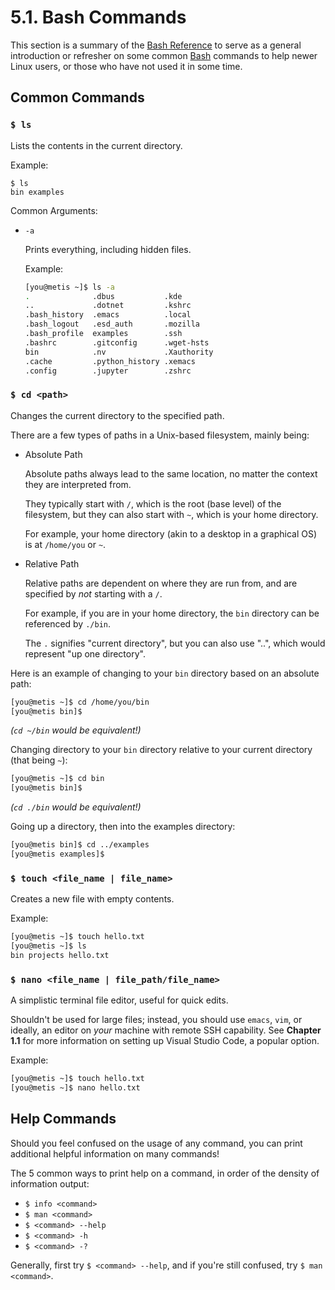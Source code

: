 # 5.1. Bash Commands

This section is a summary of the [Bash Reference](https://www.gnu.org/software/bash/manual/bash.html) to serve as a general introduction or refresher on some common [Bash](https://www.gnu.org/software/bash/) commands to help newer Linux users, or those who have not used it in some time.

## Common Commands
### `$ ls`

Lists the contents in the current directory.

Example:
```
$ ls
bin examples 
```

Common Arguments:
* `-a`

    Prints everything, including hidden files.

    Example:
    ```bash
    [you@metis ~]$ ls -a
    .              .dbus           .kde
    ..             .dotnet         .kshrc   
    .bash_history  .emacs          .local           
    .bash_logout   .esd_auth       .mozilla       
    .bash_profile  examples        .ssh       
    .bashrc        .gitconfig      .wget-hsts      
    bin            .nv             .Xauthority
    .cache         .python_history .xemacs
    .config        .jupyter        .zshrc
    ```


### `$ cd <path>`

Changes the current directory to the specified path.

There are a few types of paths in a Unix-based filesystem, mainly being:
* Absolute Path

    Absolute paths always lead to the same location, no matter the context they are interpreted from.

    They typically start with `/`, which is the root (base level) of the filesystem, but they can also start with `~`, which is your home directory.

    For example, your home directory (akin to a desktop in a graphical OS) is at `/home/you` or `~`.
* Relative Path

    Relative paths are dependent on where they are run from, and are specified by *not* starting with a `/`.

    For example, if you are in your home directory, the `bin` directory can be referenced by `./bin`. 

    The `.` signifies "current directory", but you can also use "..", which would represent "up one directory".

Here is an example of changing to your `bin` directory based on an absolute path:
```bash
[you@metis ~]$ cd /home/you/bin
[you@metis bin]$
```

*(`cd ~/bin` would be equivalent!)*

Changing directory to your `bin` directory relative to your current directory (that being `~`):
```bash
[you@metis ~]$ cd bin
[you@metis bin]$
```

*(`cd ./bin` would be equivalent!)*

Going up a directory, then into the examples directory:
```bash
[you@metis bin]$ cd ../examples
[you@metis examples]$
```

### `$ touch <file_name | file_name>`

Creates a new file with empty contents.

Example:
```bash
[you@metis ~]$ touch hello.txt
[you@metis ~]$ ls
bin projects hello.txt
```

### `$ nano <file_name | file_path/file_name>`

A simplistic terminal file editor, useful for quick edits.

Shouldn't be used for large files; instead, you should use `emacs`, `vim`, or ideally, an editor on *your* machine with remote SSH capability. See **Chapter 1.1** for more information on setting up Visual Studio Code, a popular option.

Example:
```bash
[you@metis ~]$ touch hello.txt
[you@metis ~]$ nano hello.txt
```

## Help Commands

Should you feel confused on the usage of any command, you can print additional helpful information on many commands!

The 5 common ways to print help on a command, in order of the density of information output:
* `$ info <command>`
* `$ man <command>`
* `$ <command> --help`
* `$ <command> -h`
* `$ <command> -?`

Generally, first try `$ <command> --help`, and if you're still confused, try `$ man <command>`.